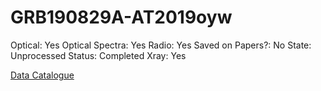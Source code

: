 # GRB190829A-AT2019oyw

Optical: Yes
Optical Spectra: Yes
Radio: Yes
Saved on Papers?: No
State: Unprocessed
Status: Completed
Xray: Yes

[Data Catalogue](GRB190829A-AT2019oyw%20bebb34c203894cd082a79498e03cc413/Data%20Catalogue%207b549320e57542488b8bcd33b20d3c60.md)